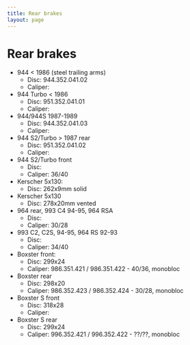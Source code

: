 ```yaml
---
title: Rear brakes
layout: page
---
```


# Rear brakes

- 944 < 1986 (steel trailing arms)
  - Disc: 944.352.041.02
  - Caliper: 
- 944 Turbo < 1986
  - Disc: 951.352.041.01
  - Caliper: 
- 944/944S 1987-1989
  - Disc: 944.352.041.03
  - Caliper: 
- 944 S2/Turbo > 1987 rear
  - Disc: 951.352.041.02
  - Caliper: 
- 944 S2/Turbo front
  - Disc: 
  - Caliper: 36/40
- Kerscher 5x130:
  - Disc: 262x9mm solid
- Kerscher 5x130
  - Disc: 278x20mm vented
- 964 rear, 993 C4 94-95, 964 RSA
  - Disc:
  - Caliper: 30/28
- 993 C2, C2S, 94-95, 964 RS 92-93
  - Disc:
  - Caliper: 34/40
- Boxster front:
  - Disc: 299x24
  - Caliper: 986.351.421 / 986.351.422 - 40/36, monobloc
- Boxster rear
  - Disc: 298x20
  - Caliper: 986.352.423 / 986.352.424 - 30/28, monobloc
- Boxster S front
  - Disc: 318x28
  - Caliper: 
- Boxster S rear
  - Disc: 299x24
  - Caliper: 996.352.421 / 996.352.422 - ??/??, monobloc
